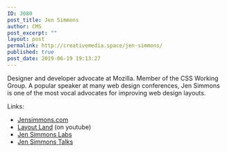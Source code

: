 ```yaml
---
ID: 3080
post_title: Jen Simmons
author: CMS
post_excerpt: ""
layout: post
permalink: http://creativemedia.space/jen-simmons/
published: true
post_date: 2019-06-19 19:13:27
---
```

<!-- wp:paragraph -->
<p>Designer and developer advocate at Mozilla. Member of the CSS Working Group. A popular speaker at many web design conferences, Jen Simmons is one of the most vocal advocates for improving web design layouts.</p>
<!-- /wp:paragraph -->

<!-- wp:paragraph -->
<p>Links:</p>
<!-- /wp:paragraph -->

<!-- wp:list -->
<ul><li><a href="https://jensimmons.com/">Jensimmons.com</a></li><li><a href="https://www.youtube.com/layoutland/">Layout Land</a> (on youtube)</li><li><a href="https://labs.jensimmons.com/">Jen Simmons Labs</a></li><li><a href="https://talks.jensimmons.com/">Jen Simmons Talks</a></li></ul>
<!-- /wp:list -->